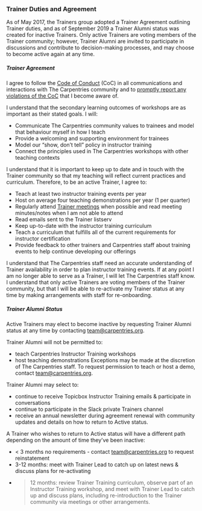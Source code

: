 ### Trainer Duties and Agreement

As of May 2017, the Trainers group adopted a Trainer Agreement outlining Trainer duties, and as of September 2019 a Trainer Alumni status was created for inactive Trainers. Only active Trainers are voting members of the Trainer community; however, Trainer Alumni are invited to participate in discussions and contribute to decision-making processes, and may choose to become active again at any time.  

##### Trainer Agreement

I agree to follow the [Code of Conduct](../policies/code-of-conduct.md) (CoC) in all communications and interactions with The Carpentries community and to [promptly report any violations of the CoC](../policies/code-of-conduct.html#reporting-guidelines) that I become aware of.

I understand that the secondary learning outcomes of workshops are as important as their stated goals. I will:  
- Communicate The Carpentries community values to trainees and model that behaviour myself in how I teach  
- Provide a welcoming and supporting environment for trainees  
- Model our “show, don’t tell” policy in instructor training  
- Connect the principles used in The Carpentries workshops with other teaching contexts  

I understand that it is important to keep up to date and in touch with the Trainer community so that my teaching will reflect current practices and curriculum. Therefore, to be an active Trainer, I agree to:
- Teach at least two instructor training events per year  
- Host on average four teaching demonstrations per year  (1 per quarter)  
- Regularly attend [Trainer meetings](trainers_guide.html#trainer-meetings) when possible and read meeting minutes/notes when I am not able to attend  
- Read emails sent to the Trainer listserv  
- Keep up-to-date with the instructor training curriculum  
- Teach a curriculum that fulfills all of the current requirements for instructor certification  
- Provide feedback to other trainers and Carpentries staff about training events to help continue developing our offerings  

I understand that The Carpentries staff need an accurate understanding of Trainer availability in order to plan instructor training events. If at any point I am no longer able to serve as a Trainer, I will let The Carpentries staff know. I understand that only active Trainers are voting members of the Trainer community, but that I will be able to re-activate my Trainer status at any time by making arrangements with staff for re-onboarding. 

##### Trainer Alumni Status

Active Trainers may elect to become inactive by requesting Trainer Alumni status at any time by contacting team@carpentries.org. 

Trainer Alumni will not be permitted to:
- teach Carpentries Instructor Training workshops
- host teaching demonstrations
Exceptions may be made at the discretion of The Carpentries staff. To request permission to teach or host a demo, contact team@carpentries.org.

Trainer Alumni may select to:
- continue to receive Topicbox Instructor Training emails & participate in conversations
- continue to participate in the Slack private Trainers channel
- receive an annual newsletter during agreement renewal with community updates and details on how to return to Active status. 

A Trainer who wishes to return to Active status will have a different path depending on the amount of time they’ve been inactive:
- < 3 months no requirements - contact team@carpentries.org to request reinstatement
- 3-12 months: meet with Trainer Lead to catch up on latest news & discuss plans for re-activating
- >12 months: review Trainer Training curriculum, observe part of an Instructor Training workshop, and meet with Trainer Lead to catch up and discuss plans, including re-introduction to the Trainer community via meetings or other arrangements.


